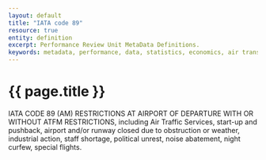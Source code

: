 ```yaml
---
layout: default
title: "IATA code 89"
resource: true
entity: definition
excerpt: Performance Review Unit MetaData Definitions.
keywords: metadata, performance, data, statistics, economics, air transport, flights, europe, cost efficiency
---
```

# {{ page.title }}

IATA CODE 89 (AM) RESTRICTIONS AT AIRPORT OF DEPARTURE WITH OR WITHOUT ATFM RESTRICTIONS, including Air Traffic Services, start-up and pushback, airport and/or runway closed due to obstruction or weather, industrial action, staff shortage, political unrest, noise abatement, night curfew, special flights.